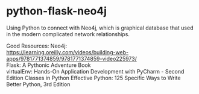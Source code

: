 # python-flask-neo4j
Using Python to connect with Neo4j, which is graphical database that used in the modern complicated network relationships.

Good Resources:
Neo4j: 																				
	https://learning.oreilly.com/videos/building-web-apps/9781771374859/9781771374859-video225973/																						
Flask:	A Pythonic Adventure Book																						
virtualEnv:	Hands-On Application Development with PyCharm - Second Edition									Classes in Python	Effective Python: 125 Specific Ways to Write Better Python, 3rd Edition																						
